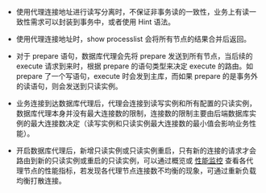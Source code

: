 
- 使用代理连接地址进行读写分离时，不保证非事务读的一致性，业务上有读一致性需求可以封装到事务中，或者使用 Hint 语法。

- 使用代理连接地址时，show processlist 会将所有节点的结果合并后返回。
- 对于 prepare 语句，数据库代理会先将 prepare 发送到所有节点，当后续的 execute 请求到来时，根据 prepare 的语句类型来决定 execute 的路由。如 prepare 了一个写语句，execute 时会发到主库，而如果 prepare 的是事务外的读语句，则会发送到只读实例。
- 业务连接到达数据库代理后，代理会连接到读写实例和所有配置的只读实例，数据库代理本身并没有最大连接数的限制，连接数的限制主要由后端数据库实例的最大连接数决定（读写实例和只读实例最大连接数的最小值会影响业务性能）。
- 开启数据库代理后，新增只读实例或只读实例重启，只有新的连接的请求才会路由到新的只读实例或重启的只读实例，可以通过概览或 [性能监控](https://www.tencentcloud.com/document/product/1098/49995) 查看各代理节点的性能指标，若发现各代理节点连接数不均衡的现象，可通过重新负载均衡打散连接。
